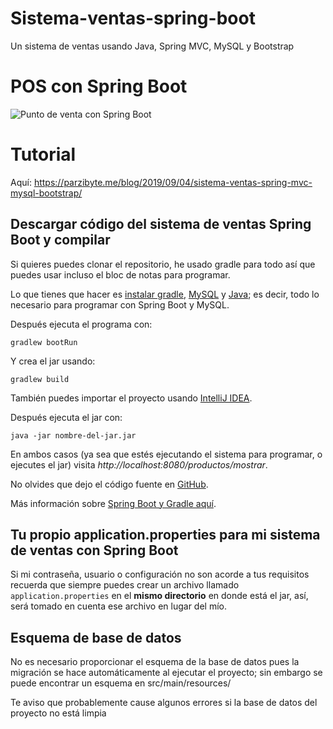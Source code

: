 # Sistema-ventas-spring-boot
 Un sistema de ventas usando Java, Spring MVC, MySQL y Bootstrap
# POS con Spring Boot
![Punto de venta con Spring Boot](https://parzibyte.me/blog/wp-content/uploads/2019/09/Punto-de-venta-con-Spring-Boot-MySQL-y-Bootstrap-4.gif)

# Tutorial
Aquí: https://parzibyte.me/blog/2019/09/04/sistema-ventas-spring-mvc-mysql-bootstrap/

## Descargar código del sistema de ventas Spring Boot y compilar

Si quieres puedes clonar el repositorio, he usado gradle para todo así que puedes usar incluso el bloc de notas para programar.

Lo que tienes que hacer es [instalar gradle](https://parzibyte.me/blog/2019/07/27/instalar-configurar-gradle/), [MySQL](https://parzibyte.me/blog/2017/12/11/configurar-instalar-php-7-apache-server-mysql-windows/) y [Java](https://parzibyte.me/blog/2017/12/26/instalar-configurar-jdk-compilador-java-windows/); es decir, todo lo necesario para programar con Spring Boot y MySQL.

Después ejecuta el programa con:

`gradlew bootRun`

Y crea el jar usando:

`gradlew build`

También puedes importar el proyecto usando [IntelliJ IDEA](https://parzibyte.me/blog/2019/09/03/spring-intellij-idea-iniciar-proyecto/).

Después ejecuta el jar con:

`java -jar nombre-del-jar.jar`

En ambos casos (ya sea que estés ejecutando el sistema para programar, o ejecutes el jar) visita _http://localhost:8080/productos/mostrar_.

No olvides que dejo el código fuente en [GitHub](https://github.com/parzibyte/sistema-ventas-spring-boot).

Más información sobre [Spring Boot y Gradle aquí](https://parzibyte.me/blog/2019/08/22/iniciar-spring-boot-gradle/).

## Tu propio application.properties para mi sistema de ventas con Spring Boot

Si mi contraseña, usuario o configuración no son acorde a tus requisitos recuerda que siempre puedes crear un archivo llamado `application.properties` en el **mismo directorio** en donde está el jar, así, será tomado en cuenta ese archivo en lugar del mío.

## Esquema de base de datos
No es necesario proporcionar el esquema de la base de datos pues la migración se hace automáticamente al ejecutar el proyecto; sin embargo
se puede encontrar un esquema en src/main/resources/

Te aviso que probablemente cause algunos errores si la base de datos del proyecto no está limpia

